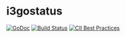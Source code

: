 # i3gostatus

[![GoDoc](https://godoc.org/github.com/rumpelsepp/i3gostatus?status.svg)](https://godoc.org/github.com/rumpelsepp/i3gostatus)
[![Build Status](https://travis-ci.org/rumpelsepp/i3gostatus.svg?branch=master)](https://travis-ci.org/rumpelsepp/i3gostatus)
[![CII Best Practices](https://bestpractices.coreinfrastructure.org/projects/510/badge)](https://bestpractices.coreinfrastructure.org/projects/510)
